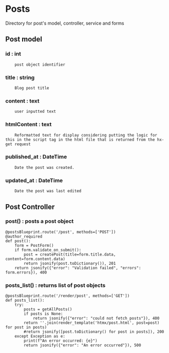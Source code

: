# Posts
Directory for post's model, controller, service and forms
## Post model
### id : int
        post object identifier
### title : string
        Blog post title
### content : text
        user inputted text
### htmlContent : text
        Reformatted text for display considering putting the logic for this in the script tag in the html file that is returned from the hx-get request
### published_at : DateTime 

        Date the post was created.
### updated_at : DateTime

        Date the post was last edited
## Post Controller
### **post()** : posts a post object 
    @postsBlueprint.route('/post', methods=['POST'])
    @author_required
    def post():
        form = PostForm()
        if form.validate_on_submit():
            post = createPost(title=form.title.data, content=form.content.data)
            return jsonify(post.toDictionary()), 201 
        return jsonify({"error": "Validation failed", "errors": form.errors}), 400
### **posts_list()** : returns list of post objects
    @postsBlueprint.route('/render/post', methods=['GET'])
    def posts_list():
        try:
            posts = getAllPosts()
            if posts is None:
                return jsonify({"error": "could not fetch posts"}), 400
            return ''.join(render_template('htmx/post.html', post=post) for post in posts)
            #return jsonify([post.toDictionary() for post in posts]), 200
        except Exception as e:
            print(f"An error occurred: {e}")
            return jsonify({"error": "An error occurred"}), 500